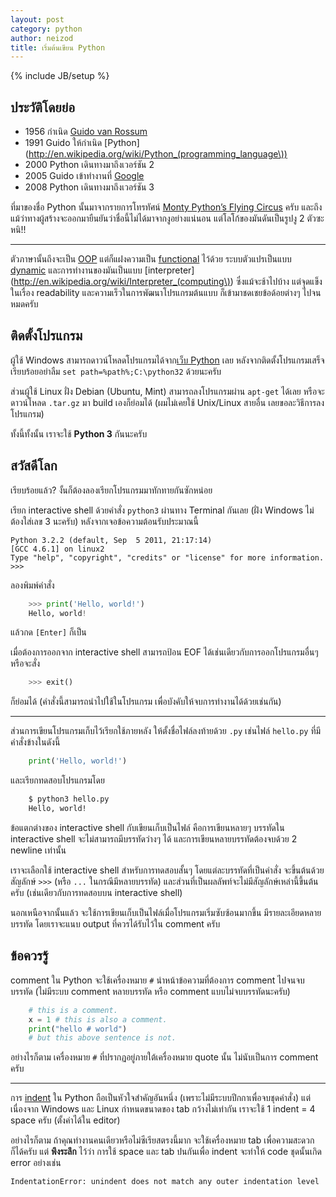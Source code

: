 ```yaml
---
layout: post
category: python
author: neizod
title: เริ่มต้นเขียน Python
---
```

{% include JB/setup %}

## ประวัติโดยย่อ

- 1956 กำเนิด [Guido van Rossum](http://en.wikipedia.org/wiki/Guido_van_Rossum)
- 1991 Guido ให้กำเนิด [Python](http://en.wikipedia.org/wiki/Python_(programming_language\))
- 2000 Python เดินทางมาถึงเวอร์ชัน 2
- 2005 Guido เข้าทำงานที่ [Google](http://en.wikipedia.org/wiki/Google)
- 2008 Python เดินทางมาถึงเวอร์ชัน 3

ที่มาของชื่อ Python นั้นมาจากรายการโทรทัศน์ [Monty Python’s Flying Circus](http://en.wikipedia.org/wiki/Monty_Python's_Flying_Circus) ครับ และถึงแม้ว่าทางผู้สร้างจะออกมายืนยันว่าชื่อนี้ไม่ได้มาจากงูอย่างแน่นอน แต่โลโก้ของมันดันเป็นรูปงู 2 ตัวซะหนิ!!

---

ตัวภาษานั้นถึงจะเป็น [OOP](http://en.wikipedia.org/wiki/Object-oriented_programming) แต่ก็แฝงความเป็น [functional](http://en.wikipedia.org/wiki/Functional_programming) ไว้ด้วย ระบบตัวแปรเป็นแบบ [dynamic](http://en.wikipedia.org/wiki/Type_system#Static_and_dynamic_type_checking_in_practice) และการทำงานของมันเป็นแบบ [interpreter](http://en.wikipedia.org/wiki/Interpreter_(computing\)) ซึ่งแม้จะช้าไปบ้าง แต่จุดแข็งในเรื่อง readability และความเร็วในการพัฒนาโปรแกรมต้นแบบ ก็เข้ามาชดเชยข้อด้อยต่างๆ ไปจนหมดครับ

## ติดตั้งโปรแกรม

ผู้ใช้ Windows สามารถดาวน์โหลดโปรแกรมได้จาก[เว็บ Python](http://www.python.org/download/) เลย หลังจากติดตั้งโปรแกรมเสร็จเรียบร้อยอย่าลืม `set path=%path%;C:\python32` ด้วยนะครับ

ส่วนผู้ใช้ Linux ฝั่ง Debian (Ubuntu, Mint) สามารถลงโปรแกรมผ่าน `apt-get` ได้เลย หรือจะดาวน์โหลด `.tar.gz` มา build เองก็ย่อมได้ (ผมไม่เคยใช้ Unix/Linux สายอื่น เลยขอละวิธีการลงโปรแกรม)

ทั้งนี้ทั้งนั้น เราจะใช้ **Python 3** กันนะครับ

## สวัสดีโลก

เรียบร้อยแล้ว? งั้นก็ต้องลองเรียกโปรแกรมมาทักทายกันซักหน่อย

เรียก interactive shell ด้วยคำสั่ง `python3` ผ่านทาง Terminal กันเลย (ฝั่ง Windows ไม่ต้องใส่เลข 3 นะครับ) หลังจากเจอข้อความต้อนรับประมาณนี้

    Python 3.2.2 (default, Sep  5 2011, 21:17:14) 
    [GCC 4.6.1] on linux2
    Type "help", "copyright", "credits" or "license" for more information.
    >>> 

ลองพิมพ์คำสั่ง

```python
    >>> print('Hello, world!')
    Hello, world!
```

แล้วกด `[Enter]` ก็เป็น

เมื่อต้องการออกจาก interactive shell สามารถป้อน EOF ได้เช่นเดียวกับการออกโปรแกรมอื่นๆ หรือจะสั่ง

```python
    >>> exit()
```

ก็ย่อมได้ (คำสั่งนี้สามารถนำไปใช้ในโปรแกรม เพื่อบังคับให้จบการทำงานได้ด้วยเช่นกัน)

---

ส่วนการเขียนโปรแกรมเก็บไว้เรียกใช้ภายหลัง ให้ตั้งชื่อไฟล์ลงท้ายด้วย `.py` เช่นไฟล์ `hello.py` ที่มีคำสั่งข้างในดังนี้

```python
    print('Hello, world!')
```

และเรียกทดสอบโปรแกรมโดย

```bash
    $ python3 hello.py
    Hello, world!
```

ข้อแตกต่างของ interactive shell กับเขียนเก็บเป็นไฟล์ คือการเขียนหลายๆ บรรทัดใน interactive shell จะไม่สามารถมีบรรทัดว่างๆ ได้ และการเขียนหลายบรรทัดต้องจบด้วย 2 newline เท่านั้น

เราจะเลือกใช้ interactive shell สำหรับการทดสอบสั้นๆ โดยแต่ละบรรทัดที่เป็นคำสั่ง จะขึ้นต้นด้วยสัญลักษ์ `>>>` (หรือ `...` ในกรณีมีหลายบรรทัด) และส่วนที่เป็นผลลัพท์จะไม่มีสัญลักษ์เหล่านี้ขึ้นต้นครับ (เช่นเดียวกับการทดสอบบน interactive shell)

นอกเหนือจากนั้นแล้ว จะใช้การเขียนเก็บเป็นไฟล์เมื่อโปรแกรมเริ่มซับซ้อนมากขึ้น มีรายละเอียดหลายบรรทัด โดยเราจะแนบ output ที่ควรได้รับไว้ใน comment ครับ

## ข้อควรรู้

comment ใน Python จะใช้เครื่องหมาย `#` นำหน้าข้อความที่ต้องการ comment ไปจนจบบรรทัด (ไม่มีระบบ comment หลายบรรทัด หรือ comment แบบไม่จบบรรทัดนะครับ)

```python
    # this is a comment.
    x = 1 # this is also a comment.
    print("hello # world")
    # but this above sentence is not.
```

อย่างไรก็ตาม เครื่องหมาย `#` ที่ปรากฏอยู่ภายใต้เครื่องหมาย quote นั้น ไม่นับเป็นการ comment ครับ

---

การ [indent](http://en.wikipedia.org/wiki/Indent_style) ใน Python ถือเป็นหัวใจสำคัญอันหนึ่ง (เพราะไม่มีระบบปีกกาเพื่อจบชุดคำสั่ง) แต่เนื่องจาก Windows และ Linux กำหนดขนาดของ tab กว้างไม่เท่ากัน เราจะใช้ 1 indent = 4 space ครับ (ตั้งค่าได้ใน editor)

อย่างไรก็ตาม ถ้าคุณทำงานคนเดียวหรือไม่ซีเรียสตรงนี้มาก จะใช้เครื่องหมาย tab เพื่อความสะดวกก็ได้ครับ แต่ **พึงระลึก** ไว้ว่า การใช้ space และ tab ปนกันเพื่อ indent จะทำให้ code ชุดนั้นเกิด error อย่างเช่น

    IndentationError: unindent does not match any outer indentation level

